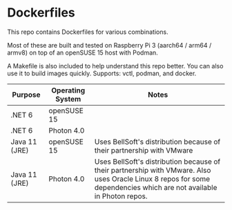 # Dockerfiles

This repo contains Dockerfiles for various combinations.

Most of these are built and tested on Raspberry Pi 3 (aarch64 / arm64 / armv8)
on top of an openSUSE 15 host with Podman.

A Makefile is also included to help understand this repo better. You can also
use it to build images quickly. Supports: vctl, podman, and docker.

| Purpose            | Operating System     | Notes      |
|--------------------|----------------------|------------|
| .NET 6             | openSUSE 15          |            |
| .NET 6             | Photon 4.0           |            |
| Java 11 (JRE)      | openSUSE 15          | Uses BellSoft's distribution because of their partnership with VMware |
| Java 11 (JRE)      | Photon 4.0           |  Uses BellSoft's distribution because of their partnership with VMware. Also uses Oracle Linux 8 repos for some dependencies which are not available in Photon repos. |
